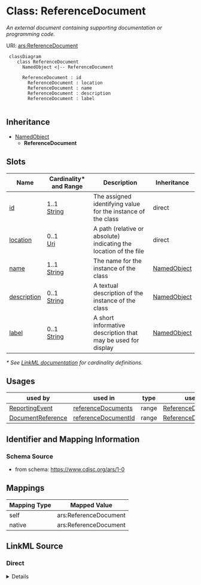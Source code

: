 # Class: ReferenceDocument

_An external document containing supporting documentation or programming code._




URI: [ars:ReferenceDocument](https://www.cdisc.org/ars/1-0/ReferenceDocument)




```mermaid
 classDiagram
    class ReferenceDocument
      NamedObject <|-- ReferenceDocument

      ReferenceDocument : id
        ReferenceDocument : location
        ReferenceDocument : name
        ReferenceDocument : description
        ReferenceDocument : label
        
```




## Inheritance
* [NamedObject](NamedObject.md)
    * **ReferenceDocument**



## Slots

| Name | Cardinality* and Range | Description | Inheritance |
| ---  | --- | --- | --- |
| [id](id.md) | 1..1 <br/> [String](String.md) | The assigned identifying value for the instance of the class | direct |
| [location](location.md) | 0..1 <br/> [Uri](Uri.md) | A path (relative or absolute) indicating the location of the file | direct |
| [name](name.md) | 1..1 <br/> [String](String.md) | The name for the instance of the class | [NamedObject](NamedObject.md) |
| [description](description.md) | 0..1 <br/> [String](String.md) | A textual description of the instance of the class | [NamedObject](NamedObject.md) |
| [label](label.md) | 0..1 <br/> [String](String.md) | A short informative description that may be used for display | [NamedObject](NamedObject.md) |

_* See [LinkML documentation](https://linkml.io/linkml/schemas/slots.html#slot-cardinality) for cardinality definitions._




## Usages

| used by | used in | type | used |
| ---  | --- | --- | --- |
| [ReportingEvent](ReportingEvent.md) | [referenceDocuments](referenceDocuments.md) | range | [ReferenceDocument](ReferenceDocument.md) |
| [DocumentReference](DocumentReference.md) | [referenceDocumentId](referenceDocumentId.md) | range | [ReferenceDocument](ReferenceDocument.md) |






## Identifier and Mapping Information







### Schema Source


* from schema: https://www.cdisc.org/ars/1-0





## Mappings

| Mapping Type | Mapped Value |
| ---  | ---  |
| self | ars:ReferenceDocument |
| native | ars:ReferenceDocument |





## LinkML Source

<!-- TODO: investigate https://stackoverflow.com/questions/37606292/how-to-create-tabbed-code-blocks-in-mkdocs-or-sphinx -->

### Direct

<details>
```yaml
name: ReferenceDocument
description: An external document containing supporting documentation or programming
  code.
from_schema: https://www.cdisc.org/ars/1-0
rank: 1000
is_a: NamedObject
slots:
- id
- location

```
</details>

### Induced

<details>
```yaml
name: ReferenceDocument
description: An external document containing supporting documentation or programming
  code.
from_schema: https://www.cdisc.org/ars/1-0
rank: 1000
is_a: NamedObject
attributes:
  id:
    name: id
    description: The assigned identifying value for the instance of the class.
    from_schema: https://www.cdisc.org/ars/1-0
    rank: 1000
    identifier: true
    alias: id
    owner: ReferenceDocument
    domain_of:
    - ReportingEvent
    - ReferenceDocument
    - TerminologyExtension
    - SponsorTerm
    - AnalysisOutputCategorization
    - AnalysisOutputCategory
    - AnalysisSet
    - DataSubset
    - GroupingFactor
    - Group
    - AnalysisMethod
    - Operation
    - ReferencedOperationRelationship
    - Analysis
    - DisplaySubSection
    - Output
    - OutputDisplay
    range: string
    required: true
  location:
    name: location
    description: A path (relative or absolute) indicating the location of the file.
    from_schema: https://www.cdisc.org/ars/1-0
    rank: 1000
    alias: location
    owner: ReferenceDocument
    domain_of:
    - ReferenceDocument
    - OutputFile
    range: uri
  name:
    name: name
    description: The name for the instance of the class.
    from_schema: https://www.cdisc.org/ars/1-0
    rank: 1000
    alias: name
    owner: ReferenceDocument
    domain_of:
    - NamedObject
    range: string
    required: true
  description:
    name: description
    description: A textual description of the instance of the class.
    from_schema: https://www.cdisc.org/ars/1-0
    rank: 1000
    alias: description
    owner: ReferenceDocument
    domain_of:
    - NamedObject
    - SponsorTerm
    - ReferencedOperationRelationship
    range: string
  label:
    name: label
    description: A short informative description that may be used for display.
    from_schema: https://www.cdisc.org/ars/1-0
    rank: 1000
    alias: label
    owner: ReferenceDocument
    domain_of:
    - NamedObject
    - AnalysisOutputCategorization
    - AnalysisOutputCategory
    - AnalysisSet
    - DataSubset
    - GroupingFactor
    - Group
    - PageRef
    range: string

```
</details>